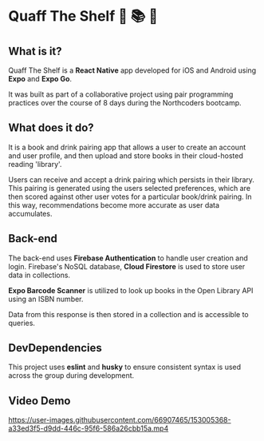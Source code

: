 # Quaff The Shelf 🍷 📚 🍇

## What is it?

Quaff The Shelf is a **React Native** app developed for iOS and Android using **Expo** and **Expo Go**.

It was built as part of a collaborative project using pair programming practices over the course of 8 days during the Northcoders bootcamp.

## What does it do?

It is a book and drink pairing app that allows a user to create an account and user profile, and then upload and store books in their cloud-hosted reading 'library'.

Users can receive and accept a drink pairing which persists in their library. This pairing is generated using the users selected preferences, which are then scored against other user votes for a particular book/drink pairing. In this way, recommendations become more accurate as user data accumulates.

## Back-end

The back-end uses **Firebase Authentication** to handle user creation and login. Firebase's NoSQL database, **Cloud Firestore** is used to store user data in collections.

**Expo Barcode Scanner** is utilized to look up books in the Open Library API using an ISBN number.

Data from this response is then stored in a collection and is accessible to queries.

## DevDependencies

This project uses **eslint** and **husky** to ensure consistent syntax is used across the group during development.

## Video Demo 
https://user-images.githubusercontent.com/66907465/153005368-a33ed3f5-d9dd-446c-95f6-586a26cbb15a.mp4

